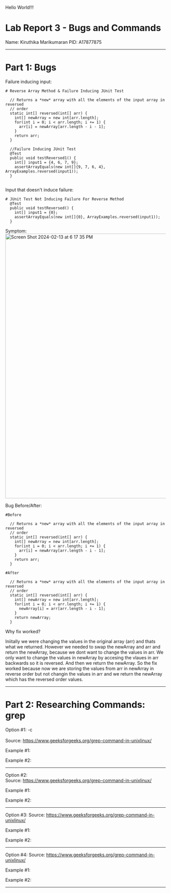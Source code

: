 Hello World!!!

# Lab Report 3 - Bugs and Commands 
Name: Kiruthika Marikumaran 
PID: A17877875
 
---

# Part 1: Bugs 

Failure inducing input: 

```
# Reverse Array Method & Failure Inducing JUnit Test

  // Returns a *new* array with all the elements of the input array in reversed
  // order
  static int[] reversed(int[] arr) {
    int[] newArray = new int[arr.length];
    for(int i = 0; i < arr.length; i += 1) {
      arr[i] = newArray[arr.length - i - 1];
    }
    return arr;
  }

  //Failure Inducing JUnit Test
  @Test
  public void testReversed1() {
    int[] input1 = {4, 6, 7, 9};
    assertArrayEquals(new int[]{9, 7, 6, 4}, ArrayExamples.reversed(input1));
  }
  
```
  

Input that doesn't induce failure: 

```
# JUnit Test Not Inducing Failure For Reverse Method 
  @Test
  public void testReversed() {
    int[] input1 = {0};
    assertArrayEquals(new int[]{0}, ArrayExamples.reversed(input1));
  }

```

Symptom: 
<img width="830" alt="Screen Shot 2024-02-13 at 6 17 35 PM" src="https://github.com/kirustar14/cse15l-lab-reports/assets/148379107/d9a537d7-56cc-4e3e-85ef-25d918df9e98">


Bug Before/After: 

```
#Before

  // Returns a *new* array with all the elements of the input array in reversed
  // order
  static int[] reversed(int[] arr) {
    int[] newArray = new int[arr.length];
    for(int i = 0; i < arr.length; i += 1) {
      arr[i] = newArray[arr.length - i - 1];
    }
    return arr;
  }

```

```
#After

  // Returns a *new* array with all the elements of the input array in reversed
  // order
  static int[] reversed(int[] arr) {
    int[] newArray = new int[arr.length];
    for(int i = 0; i < arr.length; i += 1) {
      newArray[i] = arr[arr.length - i - 1];
    }
    return newArray;
  }

```

Why fix worked? 

Iniitally we were changing the values in the original array (arr) and thats what we returned. However we needed to swap the newArray and arr and return the newArray, because we dont want to change the values in arr. We only want to change the values in newArray by accesing the vlaues in arr backwards so it is reversed. And then we return the newArray. So the fix worked because now we are storing the values from arr in newArray in reverse order but not changin the values in arr and we return the newArray which has the reversed order values. 

 
---

# Part 2: Researching Commands: grep

Option #1: -c <br> </br>
Source: https://www.geeksforgeeks.org/grep-command-in-unixlinux/ 

Example #1: 

Example #2: 

---

Option #2:  
Source: https://www.geeksforgeeks.org/grep-command-in-unixlinux/ 

Example #1: 

Example #2: 

---

Option #3: 
Source: https://www.geeksforgeeks.org/grep-command-in-unixlinux/ 

Example #1: 

Example #2: 

---

Option #4: 
Source: https://www.geeksforgeeks.org/grep-command-in-unixlinux/ 

Example #1: 

Example #2: 

---


